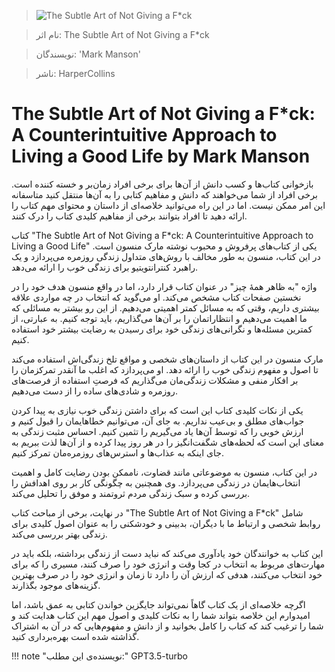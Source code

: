 
> ![The Subtle Art of Not Giving a F*ck](http://books.google.com/books/content?id=yng_CwAAQBAJ&printsec=frontcover&img=1&zoom=1&edge=curl&source=gbs_api)

> نام اثر: The Subtle Art of Not Giving a F*ck 

> نویسندگان: 'Mark Manson'

> ناشر: HarperCollins




# The Subtle Art of Not Giving a F*ck: A Counterintuitive Approach to Living a Good Life by Mark Manson

بازخوانی کتاب‌ها و کسب دانش از آن‌ها برای برخی افراد زمان‌بر و خسته کننده است. برخی افراد از شما می‌خواهند که دانش و مفاهیم کتابی را به آن‌ها منتقل کنید متاسفانه این امر ممکن نیست. اما در این راه می‌توانید خلاصه‌ای از داستان و محتوای مهم کتاب را ارائه دهید تا افراد بتوانند برخی از مفاهیم کلیدی کتاب را درک کنند.

کتاب "The Subtle Art of Not Giving a F*ck: A Counterintuitive Approach to Living a Good Life" یکی از کتاب‌های پرفروش و محبوب نوشته مارک منسون است. در این کتاب، منسون به طور مخالف با روش‌های متداول زندگی روزمره می‌پردازد و یک راهبرد کنترانتویتیو برای زندگی خوب را ارائه می‌دهد.

واژه "به ظاهر همۀ چیز" در عنوان کتاب قرار دارد، اما در واقع منسون هدف خود را در نخستین صفحات کتاب مشخص می‌کند. او می‌گوید که انتخاب در چه مواردی علاقه بیشتری داریم، وقتی که به مسائل کمتر اهمیتی می‌دهیم. از این رو بیشتر به مسائلی که ما اهمیت می‌دهیم و انتظاراتمان را بر آن‌ها می‌گذاریم، باید توجه کنیم. به عبارتی، از کمترین مسئله‌ها و نگرانی‌های زندگی خود برای رسیدن به رضایت بیشتر خود استفاده کنیم.

مارک منسون در این کتاب از داستان‌های شخصی و مواقع تلخ زندگی‌اش استفاده می‌کند تا اصول و مفهوم زندگی خوب را ارائه دهد. او می‌پردازد که اغلب ما آنقدر تمرکزمان را بر افکار منفی و مشکلات زندگی‌مان می‌گذاریم که فرصتِ استفاده از فرصت‌های روزمره و شادی‌های ساده را از دست می‌دهیم. 

یکی از نکات کلیدی کتاب این است که برای داشتن زندگی خوب نیازی به پیدا کردن جواب‌های مطلق و بی‌عیب نداریم. به جای آن، می‌توانیم خطاهایمان را قبول کنیم و ارزش خوبی را که توسط آن‌ها یاد می‌گیریم را تثمین کنیم. احساس مثبت زندگی به معنای این است که لحظه‌های شگفت‌انگیز را در هر روز پیدا کرده و از آن‌ها لذت ببریم به جای اینکه به عذاب‌ها و استرس‌های روزمره‌مان تمرکز کنیم.

در این کتاب، منسون به موضوعاتی مانند قضاوت، ناممکن بودن رضایت کامل و اهمیت انتخاب‌هایمان در زندگی می‌پردازد. وی همچنین به چگونگی کار بر روی اهدافش را بررسی کرده و سبک زندگی مردم ثروتمند و موفق را تحلیل می‌کند. 

در نهایت، برخی از مباحث کتاب "The Subtle Art of Not Giving a F*ck" شامل روابط شخصی و ارتباط ما با دیگران، بدبینی و خودشکنی را به عنوان اصول کلیدی برای زندگی بهتر بررسی می‌کند.

این کتاب به خوانندگان خود یادآوری می‌کند که نباید دست از زندگی برداشته، بلکه باید در مهارت‌های مربوط به انتخاب در کجا وقت و انرژی خود را صرف کنند، مسیری را که برای خود انتخاب می‌کنند، هدفی که ارزش آن را دارد تا زمان و انرژی خود را در صرف بهترین گزینه‌های موجود بگذارند.

اگرچه خلاصه‌ای از یک کتاب گاهاً نمی‌تواند جایگزین خواندن کتابی به عمق باشد، اما امیدوارم این خلاصه بتواند شما را به نکات کلیدی و اصول مهم این کتاب هدایت کند و شما را ترغیب کند که کتاب را کامل بخوانید و از دانش و مفهوم‌هایی که در آن به اشتراک گذاشته شده است بهره‌برداری کنید.


!!! note "نویسنده‌ی این مطلب:"
    GPT3.5-turbo


